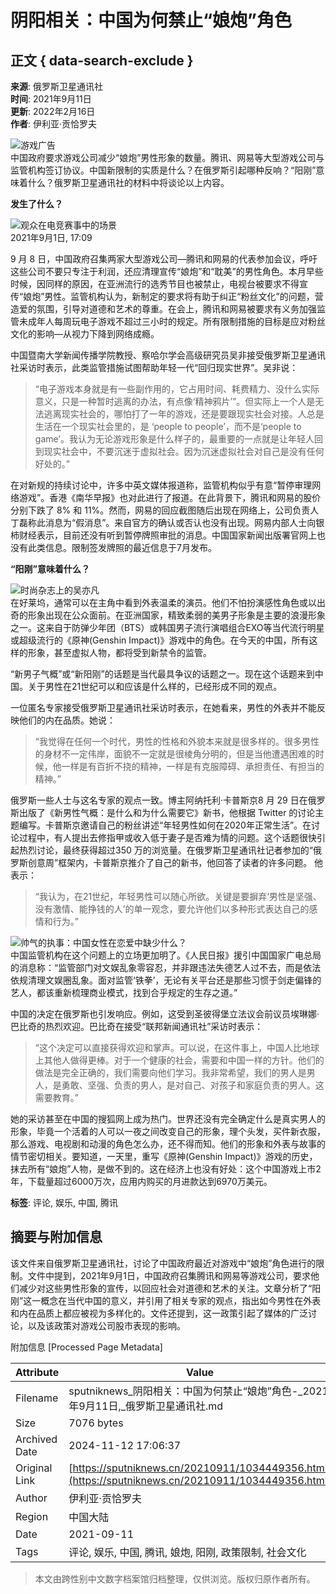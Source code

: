 # 阴阳相关：中国为何禁止“娘炮”角色

## 正文 { data-search-exclude }


**来源**: 俄罗斯卫星通讯社  
**时间**: 2021年9月11日  
**更新**: 2022年2月16日  
**作者**: 伊利亚·贡恰罗夫  

![游戏广告](https://cdn.sputniknews.cn/img/07e4/0b/11/1032543253_0:204:2917:1845_1920x0_80_0_0_08908a5d3e8ec803b5451ce4a363c39a.jpg.webp)  
中国政府要求游戏公司减少“娘炮”男性形象的数量。腾讯、网易等大型游戏公司与监管机构签订协议。中国新限制的实质是什么？在俄罗斯引起哪种反响？“阳刚”意味着什么？俄罗斯卫星通讯社的材料中将谈论以上内容。 

**发生了什么？**

![观众在电竞赛事中的场景](https://cdn.sputniknews.cn/img/07e5/03/1e/1033380201_0:283:2000:1163_1920x0_80_0_0_a883efcb7f34df08fc28c89eb3c6c57f.jpg.webp)  
2021年9月1日, 17:09

9 月 8 日，中国政府召集两家大型游戏公司—腾讯和网易的代表参加会议，呼吁这些公司不要只专注于利润，还应清理宣传“娘炮”和“耽美”的男性角色。本月早些时候，因同样的原因，在亚洲流行的选秀节目也被禁止，电视台被要求不得宣传“娘炮”男性。监管机构认为，新制定的要求将有助于纠正“粉丝文化”的问题，营造爱的氛围，引导对道德和艺术的尊重。在会上，腾讯和网易被要求有义务加强监管未成年人每周玩电子游戏不超过三小时的规定。所有限制措施的目标是应对粉丝文化的影响—从视力下降到网络成瘾。 

中国暨南大学新闻传播学院教授、察哈尔学会高级研究员吴非接受俄罗斯卫星通讯社采访时表示，此类监管措施试图帮助年轻一代“回归现实世界”。吴非说：

> “电子游戏本身就是有一些副作用的，它占用时间、耗费精力、没什么实际意义，只是一种暂时逃离的办法，有点像‘精神鸦片’”。但实际上一个人是无法逃离现实社会的，哪怕打了一年的游戏，还是要跟现实社会对接。人总是生活在一个现实社会里的，是 ‘people to people’，而不是‘people to game’。我认为无论游戏形象是什么样子的，最重要的一点就是让年轻人回到现实社会中，不要沉迷于虚拟社会。因为沉迷虚拟社会对自己是没有任何好处的。”

在对新规的持续讨论中，许多中英文媒体报道称，监管机构似乎有意“暂停审理网络游戏”。香港《南华早报》也对此进行了报道。在此背景下，腾讯和网易的股价分别下跌了 8% 和 11%。然而，网易的回应截图随后出现在网络上，公司负责人丁磊称此消息为“假消息”。来自官方的确认或否认也没有出现。网易内部人士向银柿财经表示，目前还没有听到暂停牌照审批的消息。中国国家新闻出版署官网上也没有此类信息。限制签发牌照的最近信息于7月发布。

**“阳刚”意味着什么？**

![时尚杂志上的吴亦凡](https://cdn.sputniknews.cn/img/07e5/08/19/1034345573_0:410:3073:1639_1920x0_80_0_0_43432beb2aaa28d2980d989b7f41ab2e.jpg.webp)  
在好莱坞，通常可以在主角中看到外表温柔的演员。他们不怕扮演感性角色或以出奇的形象出现在公众面前。在亚洲国家，精致柔弱的美男子形象是主要的浪漫形象之一。这来自于防弹少年团（BTS）或韩国男子流行演唱组合EXO等当代流行明星或超级流行的《原神(Genshin Impact)》游戏中的角色。在今天的中国，所有这样的形象，甚至虚拟人物，都将受到新禁令的监管。

“新男子气概”或“新阳刚”的话题是当代最具争议的话题之一。现在这个话题来到中国。关于男性在21世纪可以和应该是什么样的，已经形成不同的观点。  

一位匿名专家接受俄罗斯卫星通讯社采访时表示，在她看来，男性的外表并不能反映他们的内在品质。她说：

> “我觉得在任何一个时代，男性的性格和外貌本来就是很多样的。很多男性的身材不一定伟岸，面貌不一定就是很棱角分明的，但是当他遭遇困难的时候，他一样是有百折不挠的精神，一样是有克服障碍、承担责任、有担当的精神。”

俄罗斯一些人士与这名专家的观点一致。博主阿纳托利·卡普斯京8 月 29 日在俄罗斯出版了《新男性气概：是什么和为什么需要它》新书，他根据 Twitter 的讨论主题编写。卡普斯京邀请自己的粉丝讲述“年轻男性如何在2020年正常生活”。在讨论过程中，有人提出去修指甲或收入低于妻子是否难为情的问题。这个话题很快引起热烈讨论，最终获得超过350 万的浏览量。在俄罗斯卫星通讯社记者参加的“俄罗斯创意周”框架内，卡普斯京推介了自己的新书，他回答了读者的许多问题。 他表示：

> “我认为，在21世纪，年轻男性可以随心所欲。关键是要摒弃‘男性是坚强、没有激情、能挣钱的人’的单一观念，要允许他们以多种形式表达自己的感情和行为。”

![帅气的执事：中国女性在恋爱中缺少什么？](https://cdn.sputniknews.cn/img/102809/80/1028098076_0:258:3640:1860_1920x0_80_0_0_cbac736536ae6feacf8adc17a4835ab0.jpg.webp)  
中国监管机构在这个问题上的立场更加明了。《人民日报》援引中国国家广电总局的消息称：“监管部门对文娱乱象零容忍，并非跟违法失德艺人过不去，而是依法依规清理文娱圈乱象。面对监管‘铁拳’，无论有关平台还是那些习惯于剑走偏锋的艺人，都该重新梳理商业模式，找到合乎规定的生存之道。”

中国的决定在俄罗斯也引发响应。例如，这受到圣彼得堡立法议会前议员埃琳娜·巴比奇的热烈欢迎。巴比奇在接受“联邦新闻通讯社”采访时表示：

> “这个决定可以直接获得欢迎和掌声。可以说，在这件事上，中国人比地球上其他人做得更棒。对于一个健康的社会，需要和中国一样的方针。他们的做法是完全正确的，我们需要向他们学习。我非常希望，我们的男人是男人，是勇敢、坚强、负责的男人，是对自己、对孩子和家庭负责的男人。这需要教育。”

她的采访甚至在中国的搜狐网上成为热门。世界还没有完全确定什么是真实男人的形象，毕竟一个活着的人可以一夜之间改变自己的形象，理个头发，买件新衣服，那么游戏、电视剧和动漫的角色怎么办，还不得而知。他们的形象和外表与故事的情节密切相关。要知道，一天里，重写《原神(Genshin Impact)》游戏的历史，抹去所有“娘炮”人物，是做不到的。这在经济上也没有好处：这个中国游戏上市2年，下载量超过6000万次，应用内购买的月进款达到6970万美元。

**标签**: 评论, 娱乐, 中国, 腾讯  

## 摘要与附加信息

<!-- tcd_abstract -->
该文件来自俄罗斯卫星通讯社，讨论了中国政府最近对游戏中“娘炮”角色进行的限制。文件中提到，2021年9月1日，中国政府召集腾讯和网易等游戏公司，要求他们减少对这些男性形象的宣传，以回应社会对道德和艺术的关注。文章分析了“阳刚”这一概念在当代中国的意义，并引用了相关专家的观点，指出如今男性在外表和内在品质上都应被视为多样化的。文件还提到，这一政策引起了媒体的广泛讨论，以及该政策对游戏公司股市表现的影响。
<!-- tcd_abstract_end -->

附加信息 [Processed Page Metadata]

| Attribute       | Value                                  |
|-----------------|----------------------------------------|
| Filename        | sputniknews_阴阳相关：中国为何禁止“娘炮”角色-_2021年9月11日,_俄罗斯卫星通讯社.md                             |
| Size            | 7076 bytes                           |
| Archived Date   | 2024-11-12 17:06:37                             |
| Original Link   | [https://sputniknews.cn/20210911/1034449356.html](https://sputniknews.cn/20210911/1034449356.html)                       |
| Author          | 伊利亚·贡恰罗夫                               |
| Region          | 中国大陆                               |
| Date            | 2021-09-11                                 |
| Tags            | 评论, 娱乐, 中国, 腾讯, 娘炮, 阳刚, 政策限制, 社会文化                                 |
>
> 本文由跨性别中文数字档案馆归档整理，仅供浏览。版权归原作者所有。
>